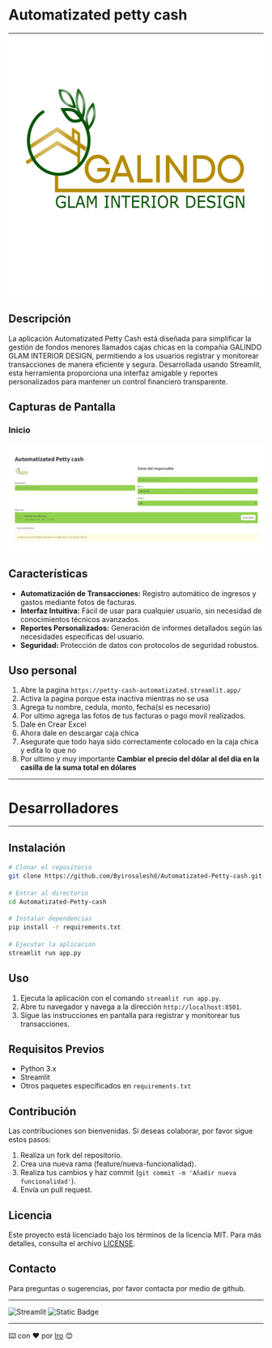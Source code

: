 # Automatizated petty cash 
 
----

![Logo Galindo Glam Interior Design](assets/Imagen1.png)


## Descripción
La aplicación Automatizated Petty Cash está diseñada para simplificar la gestión de fondos menores llamados cajas chicas en la compañia GALINDO GLAM INTERIOR DESIGN, permitiendo a los usuarios registrar y monitorear transacciones de manera eficiente y segura. Desarrollada usando Streamlit, esta herramienta proporciona una interfaz amigable y reportes personalizados para mantener un control financiero transparente.

## Capturas de Pantalla
### Inicio
![Captura del program](assets/Captura.JPG)

## Características
- **Automatización de Transacciones:** Registro automático de ingresos y gastos mediante fotos de facturas.
- **Interfaz Intuitiva:** Fácil de usar para cualquier usuario, sin necesidad de conocimientos técnicos avanzados.
- **Reportes Personalizados:** Generación de informes detallados según las necesidades específicas del usuario.
- **Seguridad:** Protección de datos con protocolos de seguridad robustos.

## Uso personal

1. Abre la pagina `https://petty-cash-automatizated.streamlit.app/`
2. Activa la pagina porque esta inactiva mientras no se usa
3. Agrega tu nombre, cedula, monto, fecha(si es necesario)
4. Por ultimo agrega las fotos de tus facturas o pago movil realizados.
5. Dale en Crear Excel
6. Ahora dale en descargar caja chica
7. Asegurate que todo haya sido correctamente colocado en la caja chica y edita lo que no
8. Por ultimo y muy importante **Cambiar el precio del dólar al del día en la casilla de la suma total en dólares**

----
# Desarrolladores
----

## Instalación
```bash
# Clonar el repositorio
git clone https://github.com/Byirosaleshd/Automatizated-Petty-cash.git

# Entrar al directorio
cd Automatizated-Petty-cash

# Instalar dependencias
pip install -r requirements.txt

# Ejecutar la aplicación
streamlit run app.py
```

## Uso
1. Ejecuta la aplicación con el comando `streamlit run app.py`.
2. Abre tu navegador y navega a la dirección `http://localhost:8501`.
3. Sigue las instrucciones en pantalla para registrar y monitorear tus transacciones.

## Requisitos Previos
- Python 3.x
- Streamlit
- Otros paquetes especificados en `requirements.txt`


## Contribución
Las contribuciones son bienvenidas. Si deseas colaborar, por favor sigue estos pasos:
1. Realiza un fork del repositorio.
2. Crea una nueva rama (feature/nueva-funcionalidad).
3. Realiza tus cambios y haz commit (`git commit -m 'Añadir nueva funcionalidad'`).
4. Envía un pull request.

## Licencia
Este proyecto está licenciado bajo los términos de la licencia MIT. Para más detalles, consulta el archivo [LICENSE](LICENSE).

## Contacto
Para preguntas o sugerencias, por favor contacta por medio de github.



---
![Streamlit](https://img.shields.io/badge/Made%20with-Streamlit-brightgreen)
![Static Badge](https://img.shields.io/badge/Made%20with-Python-blue)


---

⌨️ con ❤️ por [Iro](https://github.com/Byirosaleshd) 😊


